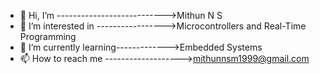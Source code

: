 - 👋 Hi, I’m --------------------------->Mithun N S
- 👀 I’m interested in ----------------->Microcontrollers and Real-Time Programming
- 🌱 I’m currently learning------------->Embedded Systems 
- 📫 How to reach me ------------------->mithunnsm1999@gmail.com
